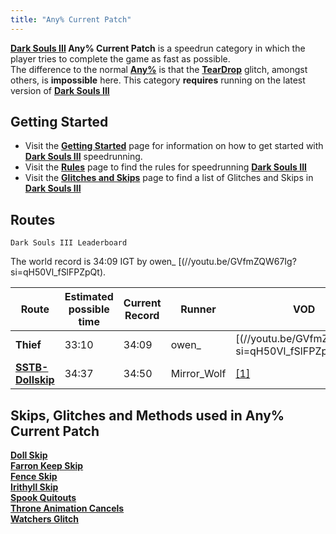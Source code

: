 ```yaml
---
title: "Any% Current Patch"
---
```


**[Dark Souls III](/darksouls3) Any% Current Patch** is a speedrun category in which the player tries to complete the game as fast as possible.\
The difference to the normal **[Any%](/darksouls3/any)** is that the **[TearDrop](/darksouls3/teardrop)** glitch, amongst others, is **impossible** here. This category **requires** running on the latest version of **[Dark Souls III](/darksouls3)**

## Getting Started

- Visit the **[Getting Started](/darksouls3/getting-started)** page for information on how to get started with **[Dark Souls III](/darksouls3)** speedrunning.
- Visit the **[Rules](/darksouls3/rules)** page to find the rules for speedrunning **[Dark Souls III](/darksouls3)**
- Visit the **[Glitches and Skips](</Category:Glitch_(Dark_Souls_III)> 'Category:Glitch (Dark Souls III)')** page to find a list of Glitches and Skips in **[Dark Souls III](/darksouls3)**

## Routes

`Dark Souls III Leaderboard`

The world record is 34:09 IGT by owen\_ [(//youtu.be/GVfmZQW67Ig?si=qH50Vl_fSlFPZpQt).

| Route                                        | Estimated possible time | Current Record | Runner      | VOD                                                                                                                                       |
| -------------------------------------------- | ----------------------- | -------------- | ----------- | ----------------------------------------------------------------------------------------------------------------------------------------- |
| **Thief**                                    | 33:10                   | 34:09          | owen\_      | [(//youtu.be/GVfmZQW67Ig?si=qH50Vl_fSlFPZpQt) |
| **[SSTB-Dollskip](//pastebin.com/cTGWThbX)** | 34:37                   | 34:50          | Mirror_Wolf | [\[1\]](//www.speedrun.com/darksouls3/runs/zpg9q8xzi)                                                                                     |

## Skips, Glitches and Methods used in Any% Current Patch

**[Doll Skip](/darksouls3/doll-skip)**\
**[Farron Keep Skip](/darksouls3/farron-keep-skip)**\
**[Fence Skip](/darksouls3/fence-skip)**\
**[Irithyll Skip](/darksouls3/irithyll-skip)**\
**[Spook Quitouts](/darksouls3/spook-quitouts)**\
**[Throne Animation Cancels](/darksouls3/throne-animation-cancels)**\
**[Watchers Glitch](/darksouls3/watchers-glitch)**
